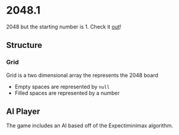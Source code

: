 # 2048.1
2048 but the starting number is 1. Check it [out](https://waltertan12.github.com/2048.1)!

## Structure
### Grid
Grid is a two dimensional array the represents the 2048 board

- Empty spaces are represented by `null`
- Filled spaces are represented by a number



## AI Player
The game includes an AI based off of the Expectiminimax algorithm.
